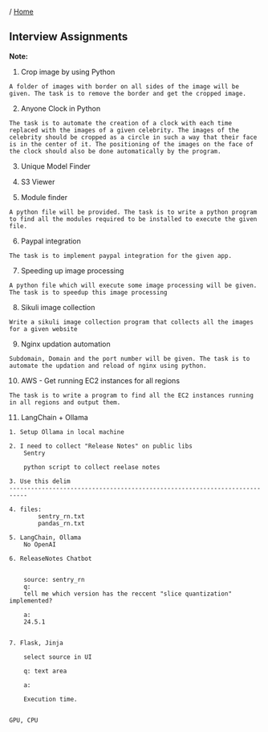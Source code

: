/ [Home](index.md)

## Interview Assignments

**Note:**



1. Crop image by using Python
```
A folder of images with border on all sides of the image will be given. The task is to remove the border and get the cropped image.
```

2. Anyone Clock in Python
```
The task is to automate the creation of a clock with each time replaced with the images of a given celebrity. The images of the celebrity should be cropped as a circle in such a way that their face is in the center of it. The positioning of the images on the face of the clock should also be done automatically by the program.
```

3. Unique Model Finder

4. S3 Viewer

5. Module finder
```
A python file will be provided. The task is to write a python program to find all the modules required to be installed to execute the given file.
```

6. Paypal integration
```
The task is to implement paypal integration for the given app.
```

7. Speeding up image processing
```
A python file which will execute some image processing will be given. The task is to speedup this image processing
```

8. Sikuli image collection
```
Write a sikuli image collection program that collects all the images for a given website
```

9. Nginx updation automation
```
Subdomain, Domain and the port number will be given. The task is to automate the updation and reload of nginx using python.
```

10. AWS - Get running EC2 instances for all regions
```
The task is to write a program to find all the EC2 instances running in all regions and output them.
```

11. LangChain + Ollama
```
1. Setup Ollama in local machine

2. I need to collect "Release Notes" on public libs
	Sentry

	python script to collect reelase notes

3. Use this delim
---------------------------------------------------------------------------

4. files:
		sentry_rn.txt
		pandas_rn.txt

5. LangChain, Ollama
	No OpenAI

6. ReleaseNotes Chatbot


	source: sentry_rn
	q:
	tell me which version has the reccent "slice quantization" implemented?

	a:
	24.5.1


7. Flask, Jinja

	select source in UI

	q: text area

	a:

	Execution time.


GPU, CPU
```